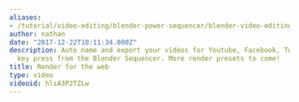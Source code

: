 ```yaml
---
aliases:
- /tutorial/video-editing/blender-power-sequencer/blender-video-editing-tutorials/chapter/6_blender_power_sequencer_render_for_the_web_
author: nathan
date: "2017-12-22T10:11:34.000Z"
description: Auto name and export your videos for Youtube, Facebook, Twitter in one
  key press from the Blender Sequencer. More render presets to come!
title: Render for the web
type: video
videoid: hlsA3P2TZLw
---
```


